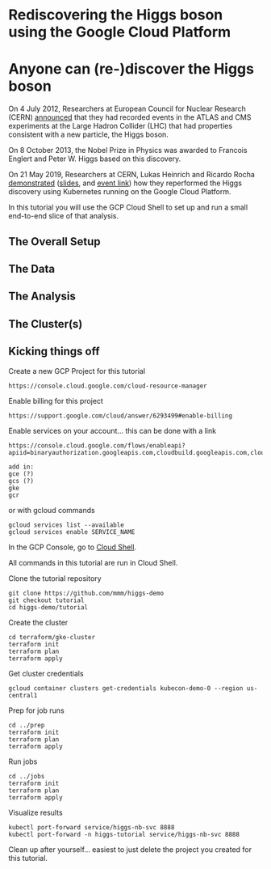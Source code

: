 
# Rediscovering the Higgs boson using the Google Cloud Platform

# Anyone can (re-)discover the Higgs boson

On 4 July 2012, Researchers at European Council for Nuclear Research (CERN)
[announced](https://cms.cern/physics/higgs-boson/observation-new-particle-mass-125-gev)
that they had recorded events in the ATLAS and CMS experiments at the Large
Hadron Collider (LHC) that had properties consistent with a new particle, the
Higgs boson.

On 8 October 2013, the Nobel Prize in Physics was awarded to Francois Englert
and Peter W. Higgs based on this discovery.

On 21 May 2019, Researchers at CERN, Lukas Heinrich and Ricardo Rocha
[demonstrated](https://www.youtube.com/watch?v=2PRGUOxL36M)
([slides](https://static.sched.com/hosted_files/kccnceu19/14/Lukas%20Heinrich-Ricardo%20Rocha%20May%2021%20Evening.pdf), and
[event link](https://kccnceu19.sched.com/event/MRyv/keynote-reperforming-a-nobel-prize-discovery-on-kubernetes-ricardo-rocha-computing-engineer-lukas-heinrich-physicist-cern))
how they reperformed the Higgs discovery using Kubernetes running on the Google
Cloud Platform.

In this tutorial you will use the GCP Cloud Shell to set up and run a small
end-to-end slice of that analysis.


## The Overall Setup


## The Data


## The Analysis


## The Cluster(s)


## Kicking things off


Create a new GCP Project for this tutorial

    https://console.cloud.google.com/cloud-resource-manager

Enable billing for this project

    https://support.google.com/cloud/answer/6293499#enable-billing

Enable services on your account... this can be done with a link
    
    https://console.cloud.google.com/flows/enableapi?apiid=binaryauthorization.googleapis.com,cloudbuild.googleapis.com,cloudkms.googleapis.com,container.googleapis.com,containerregistry.googleapis.com,containeranalysis.googleapis.com,sourcerepo.googleapis.com,cloudresourcemanager.googleapis.com

    add in:
    gce (?)
    gcs (?)
    gke
    gcr

or with gcloud commands

    gcloud services list --available
    gcloud services enable SERVICE_NAME

In the GCP Console, go to [Cloud
Shell](https://console.cloud.google.com/?cloudshell=true).

All commands in this tutorial are run in Cloud Shell.

Clone the tutorial repository

    git clone https://github.com/mmm/higgs-demo
    git checkout tutorial
    cd higgs-demo/tutorial

Create the cluster

    cd terraform/gke-cluster
    terraform init
    terraform plan
    terraform apply

Get cluster credentials

    gcloud container clusters get-credentials kubecon-demo-0 --region us-central1

Prep for job runs

    cd ../prep
    terraform init
    terraform plan
    terraform apply

Run jobs

    cd ../jobs
    terraform init
    terraform plan
    terraform apply

Visualize results

    kubectl port-forward service/higgs-nb-svc 8888
    kubectl port-forward -n higgs-tutorial service/higgs-nb-svc 8888


Clean up after yourself... easiest to just delete the project you created for
this tutorial.


